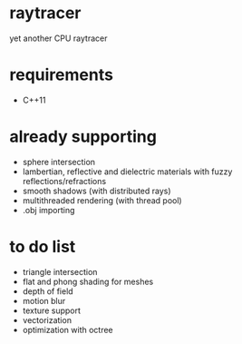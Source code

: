 # raytracer
yet another CPU raytracer

# requirements
- C++11

# already supporting
- sphere intersection
- lambertian, reflective and dielectric materials with fuzzy reflections/refractions
- smooth shadows (with distributed rays)
- multithreaded rendering (with thread pool)
- .obj importing

# to do list
- triangle intersection
- flat and phong shading for meshes
- depth of field
- motion blur
- texture support
- vectorization
- optimization with octree